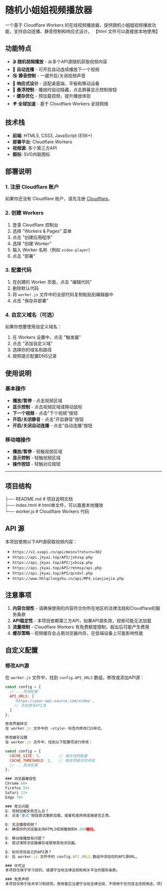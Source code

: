 # 随机小姐姐视频播放器

一个基于 Cloudflare Workers 的在线视频播放器，提供随机小姐姐视频播放功能，支持自动连播、静音控制和响应式设计。
【html 文件可以直接放本地使用】
## 功能特点

- 🎬 **随机视频播放** - 从多个API源随机获取视频内容
- 🔄 **自动连播** - 可开启自动连续播放下一个视频
- 🔇 **静音控制** - 一键开启/关闭视频声音
- 📱 **响应式设计** - 适配桌面端、平板和移动设备
- 🎯 **悬浮控制** - 播放时自动隐藏，点击屏幕显示控制按钮
- ⚡ **缓存优化** - 预加载视频，提升播放体验
- 🌍 **全球加速** - 基于 Cloudflare Workers 全球网络

## 技术栈

- **前端**: HTML5, CSS3, JavaScript (ES6+)
- **部署平台**: Cloudflare Workers
- **视频源**: 多个第三方API
- **图标**: SVG内联图标

## 部署说明

### 1. 注册 Cloudflare 账户

如果你还没有 Cloudflare 账户，请先注册 [Cloudflare](https://www.cloudflare.com/)。

### 2. 创建 Workers

1. 登录 Cloudflare 控制台
2. 选择 "Workers & Pages" 菜单
3. 点击 "创建应用程序"
4. 选择 "创建 Worker"
5. 输入 Worker 名称（例如 `video-player`）
6. 点击 "部署"

### 3. 配置代码

1. 在创建的 Worker 页面，点击 "编辑代码"
2. 删除默认代码
3. 将 `worker.js` 文件中的全部代码复制粘贴到编辑器中
4. 点击 "保存并部署"

### 4. 自定义域名（可选）

如果你想要使用自定义域名：

1. 在 Workers 设置中，点击 "触发器"
2. 点击 "添加自定义域"
3. 选择你的域名和路径
4. 按照提示配置DNS记录

## 使用说明

### 基本操作

- **播放/暂停** - 点击视频区域
- **显示控制** - 点击视频区域或移动鼠标
- **下一个视频** - 点击"下个视频"按钮
- **开启/关闭静音** - 点击"开启静音"按钮
- **开启/关闭自动连播** - 点击"自动连播"按钮

### 移动端操作

- **播放/暂停** - 轻触视频区域
- **显示控制** - 轻触视频区域
- **操作按钮** - 轻触对应按钮
----
## 项目结构
├── README.md              # 项目说明文档  
├── index.html             # html单文件，可以直接本地播放  
└── worker.js              # Cloudflare Workers 代码

## API 源

本项目使用以下API源获取视频内容：

- `https://v2.xxapi.cn/api/meinv?return=302`
- `https://api.jkyai.top/API/jxhssp.php`
- `https://api.jkyai.top/API/jxbssp.php`
- `https://api.jkyai.top/API/rmtmsp/api.php`
- `https://api.jkyai.top/API/qcndxl.php`
- `https://www.hhlqilongzhu.cn/api/MP4_xiaojiejie.php`

## 注意事项

1. **内容合规性** - 请确保使用的内容符合你所在地区的法律法规和Cloudflare的服务条款
2. **API稳定性** - 本项目依赖第三方API，如果API源失效，视频可能无法加载
3. **流量限制** - Cloudflare Workers 有免费额度限制，超出后可能产生费用
4. **缓存策略** - 视频缓存会占用浏览器内存，在低端设备上可能影响性能

## 自定义配置

### 修改API源

在 `worker.js` 文件中，找到 `config.API_URLS` 数组，修改或添加API源：

```javascript
const config = {
  // ...其他配置
  API_URLS: [
    'https://your-api-source.com/video',
    // 添加更多API源
  ]
};

修改界面样式
在 worker.js 文件中的 <style> 标签内修改CSS样式。

修改缓存设置
在 worker.js 文件中，找到以下配置项进行修改：

const config = {
  CACHE_SIZE: 5,        // 缓存视频数量
  CACHE_THRESHOLD: 2,   // 触发预缓存的阈值
  // ...其他配置
};

### 浏览器兼容性
Chrome 60+
Firefox 55+
Safari 11+
Edge 79+

### 常见问题
Q: 视频加载失败怎么办？
A: 点击"重试"按钮尝试重新加载，或者检查网络连接是否正常。

Q: 无法播放视频？
A: 确保你的浏览器支持HTML5视频播放和H.264编码。

Q: 移动端播放有问题？
A: 尝试清除浏览器缓存或使用其他浏览器。

Q: 如何添加自己的API源？
A: 在 worker.js 文件中的 config.API_URLS 数组中添加你的API源URL。

### 许可证
本项目仅用于学习目的。请遵守当地法律法规和相关平台的服务条款。

### 免责声明
本项目仅用于技术学习和研究。使用者应当遵守当地法律法规，不得用于任何违法违规用途。项目开发者不对使用者的行为承担任何责任。

